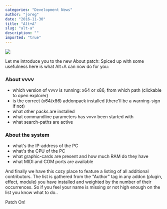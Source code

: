 ```yaml
---
categories: "Development News"
author: "joreg"
date: "2016-11-30"
title: "Alt+A"
slug: "alt-a"
description: ""
imported: "true"
---
```



![](About%20(VVVV)%20he_r.png)

Let me introduce you to the new About patch: Spiced up with some usefulness here is what Alt+A can now do for you:

### About vvvv
- which version of vvvv is running: x64 or x86, from which path (clickable to open explorer)
- is the correct (x64/x86) addonpack installed (there'll be a warning-sign if not)
- what other packs are installed
- what commandline parameters has vvvv been started with
- what search-paths are active

### About the system
- what's the IP-address of the PC
- what's the CPU of the PC
- what graphic-cards are present and how much RAM do they have
- what MIDI and COM ports are available

And finally we have this cozy place to feature a listing of all additional contributors. The list is gathered from the "Author" tag in any addon (plugin, effect, module) you have installed and weighted by the number of their occurrences. So if you feel your name is missing or not high enough on the list you know what to do.. 

Patch On!
